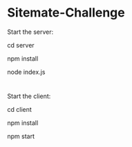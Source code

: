 # Sitemate-Challenge

Start the server:

cd server

npm install

node index.js



#


Start the client:

cd client

npm install

npm start
